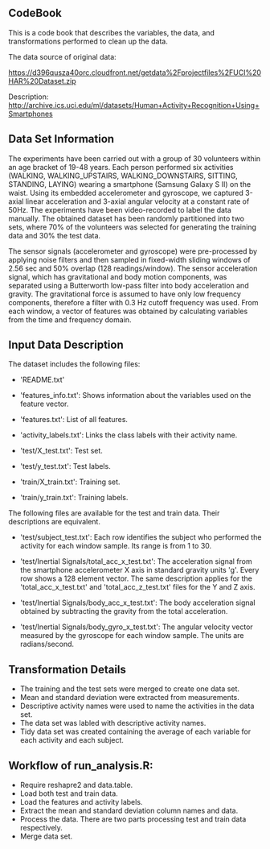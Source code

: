 ## CodeBook

This is a code book that describes the variables, the data, and transformations performed to clean up the data.

The data source of original data:

https://d396qusza40orc.cloudfront.net/getdata%2Fprojectfiles%2FUCI%20HAR%20Dataset.zip
 
Description:
http://archive.ics.uci.edu/ml/datasets/Human+Activity+Recognition+Using+Smartphones

## Data Set Information

The experiments have been carried out with a group of 30 volunteers within an age bracket of 19-48 years. Each person performed six activities (WALKING, WALKING_UPSTAIRS, WALKING_DOWNSTAIRS, SITTING, STANDING, LAYING) wearing a smartphone (Samsung Galaxy S II) on the waist. Using its embedded accelerometer and gyroscope, we captured 3-axial linear acceleration and 3-axial angular velocity at a constant rate of 50Hz. The experiments have been video-recorded to label the data manually. The obtained dataset has been randomly partitioned into two sets, where 70% of the volunteers was selected for generating the training data and 30% the test data.

The sensor signals (accelerometer and gyroscope) were pre-processed by applying noise filters and then sampled in fixed-width sliding windows of 2.56 sec and 50% overlap (128 readings/window). The sensor acceleration signal, which has gravitational and body motion components, was separated using a Butterworth low-pass filter into body acceleration and gravity. The gravitational force is assumed to have only low frequency components, therefore a filter with 0.3 Hz cutoff frequency was used. From each window, a vector of features was obtained by calculating variables from the time and frequency domain.

## Input Data Description

The dataset includes the following files:

-  'README.txt'

-  'features_info.txt': Shows information about the variables used on the feature vector.

-  'features.txt': List of all features.

-  'activity_labels.txt': Links the class labels with their activity name.

-  'test/X_test.txt': Test set.

-  'test/y_test.txt': Test labels.

-  'train/X_train.txt': Training set.

-  'train/y_train.txt': Training labels.


The following files are available for the test and train data. Their descriptions are equivalent.

-   'test/subject_test.txt': Each row identifies the subject who performed the activity for each window sample. Its range is from 1 to 30.

-   'test/Inertial Signals/total_acc_x_test.txt': The acceleration signal from the smartphone accelerometer X axis in standard gravity units 'g'. Every row shows a 128 element vector. The same description applies for the 'total_acc_x_test.txt' and 'total_acc_z_test.txt' files for the Y and Z axis.

-   'test/Inertial Signals/body_acc_x_test.txt': The body acceleration signal obtained by subtracting the gravity from the total acceleration.

-   'test/Inertial Signals/body_gyro_x_test.txt': The angular velocity vector measured by the gyroscope for each window sample. The units are radians/second.

## Transformation Details

-   The training and the test sets were merged to create one data set.
-   Mean and standard deviation were extracted from measurements.
-   Descriptive activity names were used to name the activities in the data set.
-   The data set was labled with descriptive activity names.
-   Tidy data set was created containing the average of each variable for each activity and each subject.

## Workflow of run_analysis.R:

-   Require reshapre2 and data.table.
-   Load both test and train data.
-   Load the features and activity labels.
-   Extract the mean and standard deviation column names and data.
-   Process the data. There are two parts processing test and train data respectively.
-   Merge data set.
